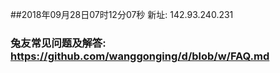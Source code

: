 ##2018年09月28日07时12分07秒 新址: 142.93.240.231
### 兔友常见问题及解答: https://github.com/wanggonging/d/blob/w/FAQ.md
